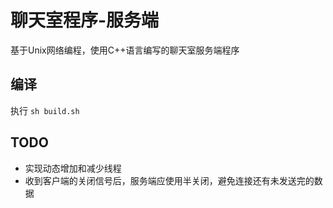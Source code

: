 # 聊天室程序-服务端

基于Unix网络编程，使用C++语言编写的聊天室服务端程序

## 编译
执行 ```sh build.sh```

## TODO
- 实现动态增加和减少线程
- 收到客户端的关闭信号后，服务端应使用半关闭，避免连接还有未发送完的数据
